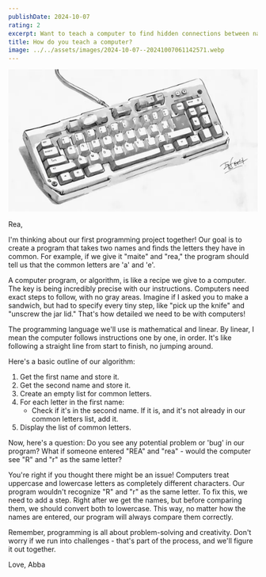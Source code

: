 ```yaml
---
publishDate: 2024-10-07
rating: 2
excerpt: Want to teach a computer to find hidden connections between names? Let's explore how a simple program can reveal the secrets hidden in letters!
title: How do you teach a computer?
image: ../../assets/images/2024-10-07--20241007061142571.webp
---
```

![center|400](../../assets/images/2024-10-07--20241007061142571.webp)

Rea,

I'm thinking about our first programming project together! Our goal is to create a program that takes two names and finds the letters they have in common. For example, if we give it "maite" and "rea," the program should tell us that the common letters are 'a' and 'e'.

A computer program, or algorithm, is like a recipe we give to a computer. The key is being incredibly precise with our instructions. Computers need exact steps to follow, with no gray areas. Imagine if I asked you to make a sandwich, but had to specify every tiny step, like "pick up the knife" and "unscrew the jar lid." That's how detailed we need to be with computers!

The programming language we'll use is mathematical and linear. By linear, I mean the computer follows instructions one by one, in order. It's like following a straight line from start to finish, no jumping around.

Here's a basic outline of our algorithm:
1. Get the first name and store it.
2. Get the second name and store it.
3. Create an empty list for common letters.
4. For each letter in the first name:
   - Check if it's in the second name. If it is, and it's not already in our common letters list, add it.
5. Display the list of common letters.

Now, here's a question: Do you see any potential problem or 'bug' in our program? What if someone entered "REA" and "rea" - would the computer see "R" and "r" as the same letter?

You're right if you thought there might be an issue! Computers treat uppercase and lowercase letters as completely different characters. Our program wouldn't recognize "R" and "r" as the same letter. To fix this, we need to add a step. Right after we get the names, but before comparing them, we should convert both to lowercase. This way, no matter how the names are entered, our program will always compare them correctly.

Remember, programming is all about problem-solving and creativity. Don't worry if we run into challenges - that's part of the process, and we'll figure it out together.

Love,
Abba

